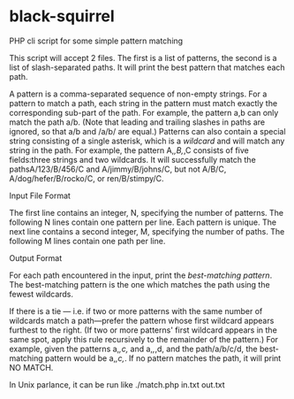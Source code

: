 black-squirrel
==============

PHP cli script for some simple pattern matching 

This script will accept 2 files. The first is a list of patterns, the second is a list of slash-separated paths. It will print the best pattern that matches each path. 

A pattern is a comma-separated sequence of non-empty strings. For a pattern to match a path, each string in the pattern must match exactly the corresponding sub-part of the path. For example, the pattern a,b can only match the path a/b. (Note that leading and trailing slashes in paths are ignored, so that a/b and /a/b/ are equal.) Patterns can also contain a special string consisting of a single asterisk, which is a *wildcard* and will match any string in the path.  For example, the pattern A,*,B,*,C consists of five fields:three strings and two wildcards. It will successfully match the pathsA/123/B/456/C and A/jimmy/B/johns/C, but not A/B/C, A/dog/hefer/B/rocko/C, or ren/B/stimpy/C.

Input File Format

The first line contains an integer, N, specifying the number of patterns. The following N lines contain one pattern per line. Each pattern is unique. The next line contains a second integer, M, specifying the number of paths. The following M lines contain one path per line. 

Output Format

For each path encountered in the input, print the *best-matching pattern*. The best-matching pattern is the one which matches the path using the fewest wildcards. 

If there is a tie — i.e. if two or more patterns with the same number of wildcards match a path—prefer the pattern whose first wildcard appears furthest to the right. (If two or more patterns' first wildcard appears in the same spot, apply this rule recursively to the remainder of the pattern.) For example, given the patterns a,*,c,* and a,*,*,d, and the path/a/b/c/d, the best-matching pattern would be a,*,c,*. If no pattern matches the path, it will print NO MATCH. 

In Unix parlance, it can be run like ./match.php in.txt out.txt
